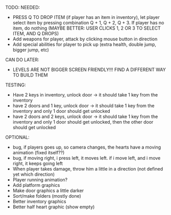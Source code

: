 TODO:
NEEDED:
- PRESS Q TO DROP ITEM (if player has an item in inventory), let player select item by pressing combination Q + 1, Q + 2, Q + 3. If player has no item, do nothing (MAYBE BETTER: USER CLICKS 1, 2 OR 3 TO SELECT ITEM, AND Q DROPS)
- Add weapons for player, attack by clicking mouse button in direction
- Add special abilities for player to pick up (extra health, double jump, bigger jump, etc)

CAN DO LATER:
- LEVELS ARE NOT BIGGER SCREEN FRIENDLY!!! FIND A DIFFERENT WAY TO BUILD THEM

TESTING:
- Have 2 keys in inventory, unlock door -> it should take 1 key from the inventory
- have 2 doors and 1 key, unlock door -> it should take 1 key from the inventory and only 1 door should get unlocked
- have 2 doors and 2 keys, unlock door -> it should take 1 key from the inventory and only 1 door should get unlocked, then the other door should get unlocked

OPTIONAL:
- bug, if players goes up, so camera changes, the hearts have a moving animation (fixed itself??)
- bug, if moving right, i press left, it moves left. if i move left, and i move right, it keeps going left
- When player takes damage, throw him a little in a direction (not defined yet which direction)
- Player running animation?
- Add platform graphics
- Make door graphics a little darker
- Sort/make folders (mostly done)
- Better inventory graphics
- Better half heart graphic (show empty)